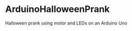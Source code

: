 ArduinoHalloweenPrank
=====================

Halloween prank using motor and LEDs on an Arduino Uno

